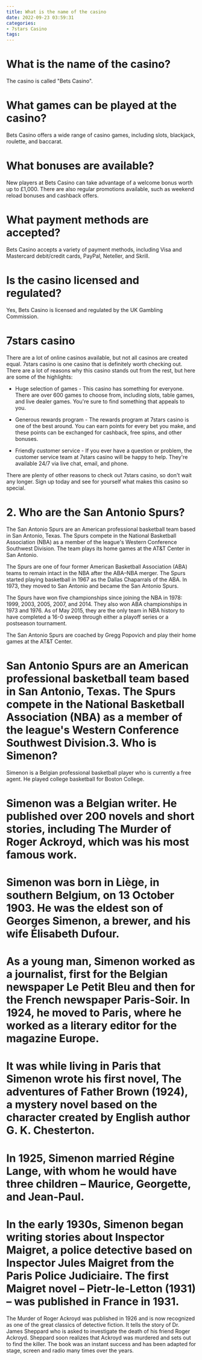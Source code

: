 ```yaml
---
title: What is the name of the casino
date: 2022-09-23 03:59:31
categories:
- 7stars Casino
tags:
---
```



#  What is the name of the casino?

The casino is called "Bets Casino".

# What games can be played at the casino?

Bets Casino offers a wide range of casino games, including slots, blackjack, roulette, and baccarat.

# What bonuses are available?

New players at Bets Casino can take advantage of a welcome bonus worth up to £1,000. There are also regular promotions available, such as weekend reload bonuses and cashback offers.

# What payment methods are accepted?

Bets Casino accepts a variety of payment methods, including Visa and Mastercard debit/credit cards, PayPal, Neteller, and Skrill.

# Is the casino licensed and regulated?

Yes, Bets Casino is licensed and regulated by the UK Gambling Commission.

# 7stars casino

There are a lot of online casinos available, but not all casinos are created equal. 7stars casino is one casino that is definitely worth checking out. There are a lot of reasons why this casino stands out from the rest, but here are some of the highlights:

- Huge selection of games - This casino has something for everyone. There are over 600 games to choose from, including slots, table games, and live dealer games. You're sure to find something that appeals to you.

- Generous rewards program - The rewards program at 7stars casino is one of the best around. You can earn points for every bet you make, and these points can be exchanged for cashback, free spins, and other bonuses.

- Friendly customer service - If you ever have a question or problem, the customer service team at 7stars casino will be happy to help. They're available 24/7 via live chat, email, and phone.

There are plenty of other reasons to check out 7stars casino, so don't wait any longer. Sign up today and see for yourself what makes this casino so special.

# 2. Who are the San Antonio Spurs?

The San Antonio Spurs are an American professional basketball team based in San Antonio, Texas. The Spurs compete in the National Basketball Association (NBA) as a member of the league's Western Conference Southwest Division. The team plays its home games at the AT&T Center in San Antonio.

The Spurs are one of four former American Basketball Association (ABA) teams to remain intact in the NBA after the ABA–NBA merger. The Spurs started playing basketball in 1967 as the Dallas Chaparrals of the ABA. In 1973, they moved to San Antonio and became the San Antonio Spurs.

The Spurs have won five championships since joining the NBA in 1978: 1999, 2003, 2005, 2007, and 2014. They also won ABA championships in 1973 and 1976. As of May 2015, they are the only team in NBA history to have completed a 16-0 sweep through either a playoff series or a postseason tournament.

The San Antonio Spurs are coached by Gregg Popovich and play their home games at the AT&T Center.

# San Antonio Spurs are an American professional basketball team based in San Antonio, Texas. The Spurs compete in the National Basketball Association (NBA) as a member of the league's Western Conference Southwest Division.3. Who is Simenon? 

Simenon is a Belgian professional basketball player who is currently a free agent. He played college basketball for Boston College.

# Simenon was a Belgian writer. He published over 200 novels and short stories, including The Murder of Roger Ackroyd, which was his most famous work.

# Simenon was born in Liège, in southern Belgium, on 13 October 1903. He was the eldest son of Georges Simenon, a brewer, and his wife Élisabeth Dufour.

# As a young man, Simenon worked as a journalist, first for the Belgian newspaper Le Petit Bleu and then for the French newspaper Paris-Soir. In 1924, he moved to Paris, where he worked as a literary editor for the magazine Europe.

# It was while living in Paris that Simenon wrote his first novel, The adventures of Father Brown (1924), a mystery novel based on the character created by English author G. K. Chesterton.

# In 1925, Simenon married Régine Lange, with whom he would have three children – Maurice, Georgette, and Jean-Paul.

# In the early 1930s, Simenon began writing stories about Inspector Maigret, a police detective based on Inspector Jules Maigret from the Paris Police Judiciaire. The first Maigret novel – Pietr-le-Letton (1931) – was published in France in 1931.

The Murder of Roger Ackroyd was published in 1926 and is now recognized as one of the great classics of detective fiction. It tells the story of Dr. James Sheppard who is asked to investigate the death of his friend Roger Ackroyd. Sheppard soon realizes that Ackroyd was murdered and sets out to find the killer. The book was an instant success and has been adapted for stage, screen and radio many times over the years.